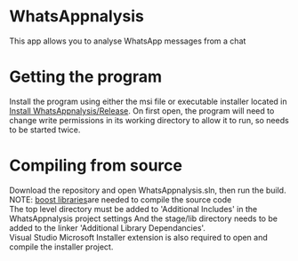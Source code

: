 # WhatsAppnalysis
This app allows you to analyse WhatsApp messages from a chat

# Getting the program
Install the program using either the msi file or executable installer located in [Install WhatsAppnalysis/Release](https://github.com/IsaacSkevington/WhatsAppnalysis/tree/main/Install%20WhatsAppnalysis/Release). On first open, the program will need to change write permissions in its working directory to allow it to run, so needs to be started twice.

# Compiling from source
Download the repository and open WhatsAppnalysis.sln, then run the build.  
NOTE: [boost libraries](https://www.boost.org/)are needed to compile the source code  
The top level directory must be added to 'Additional Includes' in the WhatsAppnalysis project settings
And the stage/lib directory needs to be added to the linker 'Additional Library Dependancies'.  
Visual Studio Microsoft Installer extension is also required to open and compile the installer project.
